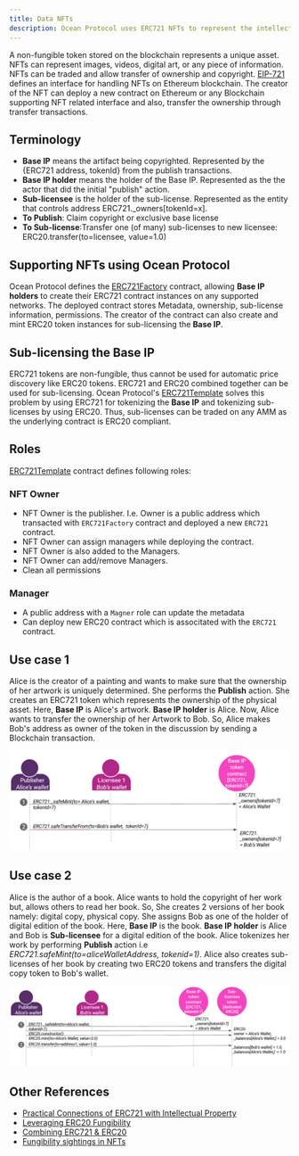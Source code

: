 ```yaml
---
title: Data NFTs
description: Ocean Protocol uses ERC721 NFTs to represent the intellectual property (IP) of published datasets or algorithms, and to further sub-license access to it with user roles or ERC20 data tokens.
---
```


A non-fungible token stored on the blockchain represents a unique asset. NFTs can represent images, videos, digital art, or any piece of information. NFTs can be traded and allow transfer of ownership and copyright. [EIP-721](https://eips.ethereum.org/EIPS/eip-721) defines an interface for handling NFTs on Ethereum blockchain. The creator of the NFT can deploy a new contract on Ethereum or any Blockchain supporting NFT related interface and also, transfer the ownership through transfer transactions.

## Terminology

- **Base IP** means the artifact being copyrighted. Represented by the {ERC721 address, tokenId} from the publish transactions.
- **Base IP holder** means the holder of the Base IP. Represented as the the actor that did the initial "publish" action.
- **Sub-licensee** is the holder of the sub-license. Represented as the entity that controls address ERC721.\_owners[tokenId=x].
- **To Publish**: Claim copyright or exclusive base license
- **To Sub-license**:Transfer one (of many) sub-licenses to new licensee: ERC20.transfer(to=licensee, value=1.0)

## Supporting NFTs using Ocean Protocol

Ocean Protocol defines the [ERC721Factory](https://github.com/oceanprotocol/contracts/blob/v4main/contracts/ERC721Factory.sol) contract, allowing **Base IP holders** to create their ERC721 contract instances on any supported networks. The deployed contract stores Metadata, ownership, sub-license information, permissions. The creator of the contract can also create and mint ERC20 token instances for sub-licensing the **Base IP**.

## Sub-licensing the Base IP

ERC721 tokens are non-fungible, thus cannot be used for automatic price discovery like ERC20 tokens. ERC721 and ERC20 combined together can be used for sub-licensing. Ocean Protocol's [ERC721Template](https://github.com/oceanprotocol/contracts/blob/v4main/contracts/templates/ERC721Template.sol) solves this problem by using ERC721 for tokenizing the **Base IP** and tokenizing sub-licenses by using ERC20. Thus, sub-licenses can be traded on any AMM as the underlying contract is ERC20 compliant.

## Roles

[ERC721Template](https://github.com/oceanprotocol/contracts/blob/v4Hardhat/contracts/templates/ERC721Template.sol) contract defines following roles:

### NFT Owner

- NFT Owner is the publisher. I.e. Owner is a public address which transacted with `ERC721Factory` contract and deployed a new `ERC721` contract.
- NFT Owner can assign managers while deploying the contract.
- NFT Owner is also added to the Managers.
- NFT Owner can add/remove Managers.
- Clean all permissions

### Manager

- A public address with a `Magner` role can update the metadata
- Can deploy new ERC20 contract which is associtated with the `ERC721` contract.

## Use case 1

Alice is the creator of a painting and wants to make sure that the ownership of her artwork is uniquely determined. She performs the **Publish** action. She creates an ERC721 token which represents the ownership of the physical asset. Here, **Base IP** is Alice's artwork. **Base IP holder** is Alice. Now, Alice wants to transfer the ownership of her Artwork to Bob. So, Alice makes Bob's address as owner of the token in the discussion by sending a Blockchain transaction.

![Image 1](images/use-case-1.PNG)

## Use case 2

Alice is the author of a book. Alice wants to hold the copyright of her work but, allows others to read her book. So, She creates 2 versions of her book namely: digital copy, physical copy. She assigns Bob as one of the holder of digital edition of the book. Here, **Base IP** is the book. **Base IP holder** is Alice and Bob is **Sub-licensee** for a digital edition of the book. Alice tokenizes her work by performing **Publish** action i.e _ERC721.safeMint(to=aliceWalletAddress, tokenid=1)_. Alice also creates sub-licenses of her book by creating two ERC20 tokens and transfers the digital copy token to Bob's wallet.

![Image 2](images/use-case-2.PNG)

## Other References

- [Practical Connections of ERC721 with Intellectual Property](https://blog.oceanprotocol.com/nfts-ip-1-practical-connections-of-erc721-with-intellectual-property-dc216aaf005d)
- [Leveraging ERC20 Fungibility](https://blog.oceanprotocol.com/nfts-ip-2-leveraging-erc20-fungibility-bcee162290e3)
- [Combining ERC721 & ERC20](https://blog.oceanprotocol.com/nfts-ip-3-combining-erc721-erc20-b69ea659115e)
- [Fungibility sightings in NFTs](https://blog.oceanprotocol.com/on-difficult-to-explain-fungibility-sightings-in-nfts-26bc18620f70)
